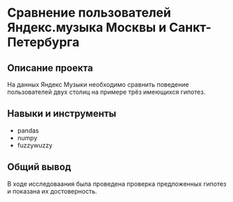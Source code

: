 # Сравнение пользователей Яндекс.музыка Москвы и Санкт-Петербурга

## Описание проекта
На данных Яндекс Музыки необходимо сравнить поведение пользователей двух столиц на примере трёз имеющихся гипотез.

## Навыки и инструменты
* pandas
* numpy
* fuzzywuzzy

## Общий вывод
В ходе исследоваания была проведена проверка предложенных гипотез и показана их достоверность.
